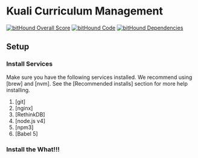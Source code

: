 Kuali Curriculum Management
===========================

[![bitHound Overall Score](https://www.bithound.io/projects/badges/8faf4400-dca9-11e5-8052-2519ae8cb37c/score.svg)](https://www.bithound.io/github/KualiCo/cm)
[![bitHound Code](https://www.bithound.io/projects/badges/8faf4400-dca9-11e5-8052-2519ae8cb37c/code.svg)](https://www.bithound.io/github/KualiCo/cm)
[![bitHound Dependencies](https://www.bithound.io/projects/badges/8faf4400-dca9-11e5-8052-2519ae8cb37c/dependencies.svg)](https://www.bithound.io/github/KualiCo/cm/master/dependencies/npm)

## Setup

### Install Services

Make sure you have the following services installed. We recommend using [brew] and [nvm]. See the
[Recommended installs] section for more help installing.

1. [git]
2. [nginx]
3. [RethinkDB]
4. [node.js v4]
5. [npm3]
6. [Babel 5]

### Install the What!!!